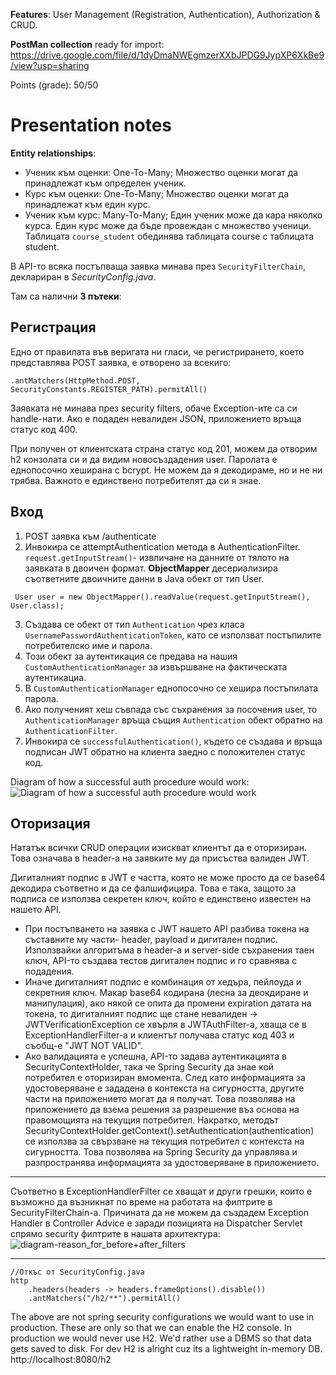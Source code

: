 **Features**: User Management (Registration, Authentication), Authorization & CRUD.

**PostMan collection** ready for import: https://drive.google.com/file/d/1dyDmaNWEgmzerXXbJPDG9JypXP6XkBe9/view?usp=sharing

Points (grade): 50/50

# Presentation notes

**Entity relationships**:
- Ученик към оценки: One-To-Many; Множество оценки могат да принадлежат към определен ученик.
- Курс към оценки: One-To-Many; Множество оценки могат да принадлежат към един курс.
- Ученик към курс: Many-To-Many; Един ученик може да кара няколко курса. Един курс може да бъде провеждан с множество ученици. Таблицата `course_student` обединява таблицата course с таблицата student.

В API-то всяка постъпваща заявка минава през `SecurityFilterChain`, деклариран в _SecurityConfig.java_.

Там са налични **3 пътеки**:

## Регистрация

Едно от правилата във веригата ни гласи, че регистрирането, което представлява POST заявка, е отворено за всекиго:

`.antMatchers(HttpMethod.POST, SecurityConstants.REGISTER_PATH).permitAll()`

Заявката не минава през security filters, обаче Exception-ите са си handle-нати. Ако е подаден невалиден JSON, приложението връща статус код 400.

При получен от клиентската страна статус код 201, можем да отворим h2 конзолата си и да видим новосъздадения user. Паролата е еднопосочно хеширана с bcrypt. Не можем да я декодираме, но и не ни трябва. Важното е единствено потребителят да си я знае.

## Вход

1. POST заявка към /authenticate
2. Инвокира се attemptAuthentication метода в AuthenticationFilter.
   `request.getInputStream()`- извличане на данните от тялото на заявката в двоичен формат.
   **ObjectMapper** десериализира съответните двоичните данни в Java обект от тип User.

```
 User user = new ObjectMapper().readValue(request.getInputStream(), User.class);
```

3. Създава се обект от тип `Authentication` чрез класа `UsernamePasswordAuthenticationToken`, като се използват постъпилите потребителско име и парола.
4. Този обект за аутентикация се предава на нашия `CustomAuthenticationManager` за извършване на фактическата аутентикациа.
5. В `CustomAuthenticationManager` еднопосочно се хешира постъпилата парола.
6. Ако полученият хеш съвпада със съхранения за посочения user, то `AuthenticationManager` връща същия `Authentication` обект обратно на `AuthenticationFilter`.
7. Инвокира се `successfulAuthentication()`, където се създава и връща подписан JWT обратно на клиента заедно с положителен статус код.

Diagram of how a successful auth procedure would work:
![Diagram of how a successful auth procedure would work](https://github.com/IsmailSalehCode/backend-grading/assets/55927975/1eb04d62-772f-4062-b4e5-8bb16822923c)

## Оторизация

Нататък всички CRUD операции изискват клиентът да е оторизиран. Това означава в header-а на заявките му да присъства валиден JWT.

Дигиталният подпис в JWT е частта, която не може просто да се base64 декодира съответно и да се фалшифицира. Това е така, защото за подписа се използва секретен ключ, който е единствено известен на нашето API.

- При постъпването на заявка с JWT нашето API разбива токена на съставните му части- header, payload и дигитален подпис. Използвайки алгоритъма в header-a и server-side съхранения таен ключ, API-то създава тестов дигитален подпис и го сравнява с подадения.
- Иначе дигиталният подпис е комбинация от хедъра, пейлоуда и секретния ключ. Макар base64 кодирана (лесна за деокдиране и манипулация), ако някой се опита да промени expiration датата на токена, то дигиталният подпис ще стане невалиден -> JWTVerificationException се хвърля в JWTAuthFilter-а, хваща се в ExceptionHandlerFilter-а и клиентът получава статус код 403 и съобщ-е "JWT NOT VALID".
- Ако валидацията е успешна, API-то задава аутентикацията в SecurityContextHolder, така че Spring Security да знае кой потребител е оторизиран вмомента. След като информацията за удостоверяване е зададена в контекста на сигурността, другите части на приложението могат да я получат. Това позволява на приложението да взема решения за разрешение въз основа на правомощията на текущия потребител. Накратко, методът SecurityContextHolder.getContext().setAuthentication(authentication) се използва за свързване на текущия потребител с контекста на сигурността. Това позволява на Spring Security да управлява и разпространява информацията за удостоверяване в приложението.

---

Съответно в ExceptionHandlerFilter се хващат и други грешки, които е възможно да възникнат по време на работата на филтрите в SecurityFilterChain-а. Причината да не можем да създадем Exception Handler в Controller Advice е заради позицията на Dispatcher Servlet спрямо security филтрите в нашата архитектура:
![diagram-reason_for_before+after_filters](https://github.com/IsmailSalehCode/backend-grading/assets/55927975/262f52d4-6580-4a29-b2f6-9d679644450d)

---

```
//Откъс от SecurityConfig.java
http
    .headers(headers -> headers.frameOptions().disable())
    .antMatchers("/h2/**").permitAll()
```

The above are not spring security configurations we would want to use in production. These are only so that we can enable the H2 console.
In production we would never use H2. We'd rather use a DBMS so that data gets saved to disk. For dev H2 is alright cuz its a lightweight in-memory DB.
http://localhost:8080/h2




